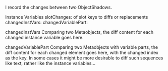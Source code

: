 I record the changes between two ObjectShadows.

Instance Variables
	slotChanges:			<Dictionary> of slot keys to diffs or replacements
	changedInstVars:		<Dictionary from Symbol to SquotDiffContent>
	changedVariablePart:		<Dictionary from Integer to SquotDiffContent>

changedInstVars
	Comparing two Metaobjects, the diff content for each changed instance variable goes here.

changedVariablePart
	Comparing two Metaobjects with variable parts, the diff content for each changed element goes here, with the changed index as the key.
	In some cases it might be more desirable to diff such sequences like text, rather like the instance variables...
